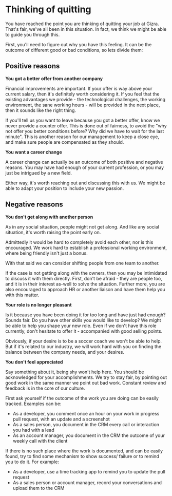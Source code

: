 # Thinking of quitting

You have reached the point you are thinking of quitting your job at Gizra. That's fair, we've all been in this situation. In fact, we think we might be able to guide you through this.

First, you'll need to figure out why you have this feeling. It can be the outcome of different good or bad conditions, so lets divide them:

## Positive reasons

**You got a better offer from another company**

Financial improvements are important. If your offer is way above your current salary, then it's definitely worth considering it. If you feel that the existing advantages we provide - the technological challenges, the working environment, the sane working hours - will be provided in the next place, then it sounds like the right thing.

If you'll tell us you want to leave because you got a better offer, know we never provide a counter offer. This is done out of fairness, to avoid the "why not offer you better conditions before? Why did we have to wait for the last minute". This is another reason for our management to keep a close eye, and make sure people are compensated as they should.

**You want a career change**

A career change can actually be an outcome of both positive and negative reasons. You may have had enough of your current profession, or you may just be intrigued by a new field.

Either way, it's worth reaching out and discussing this with us. We might be able to adapt your position to include your new passion.

## Negative reasons

**You don't get along with another person**

As in any social situation, people might not get along. And like any social situation, it's worth raising the point early on.

Admittedly it would be hard to completely avoid each other, nor is this encouraged. We work hard to establish a professional working environment, where being friendly isn't just a bonus.

With that said we can consider shifting people from one team to another.

If the case is not getting along with the owners, then you may be intimidated to discuss it with them directly. First, don't be afraid - they are people too, and it is in their interest as-well to solve the situation. Further more, you are also encouraged to approach HR or another liaison and have them help you with this matter.

**Your role is no longer pleasant**

Is it because you have been doing it for too long and have just had enough? Sounds fair.
Do you have other skills you would like to develop? We might be able to help you shape your new role. Even if we don't have this role currently, don't hesitate to offer it - accompanied with good selling points. 

Obviously, if your desire is to be a soccer coach we won't be able to help. But if it's related to our industry, we will work hard with you on finding the balance between the company needs, and your desires.

**You don't feel appreciated**

Say something about it, being shy won't help here. You should be acknowledged for your accomplishments. We try to stay fair, by pointing out good work in the same manner we point out bad work. Constant review and feedback is in the core of our culture.

First ask yourself if the outcome of the work you are doing can be easily tracked. Examples can be:

* As a developer, you comment once an hour on your work in progress pull request, with an update and a screenshot
* As a sales person, you document in the CRM every call or interaction you had with a lead
* As an account manager, you document in the CRM the outcome of your weekly call with the client

If there is no such place where the work is documented, and can be easily found, try to find some mechanism to show success/ failure or to remind you to do it. For example:

* As a developer, use a time tracking app to remind you to update the pull request
* As a sales person or account manager, record your conversations and upload them to the CRM